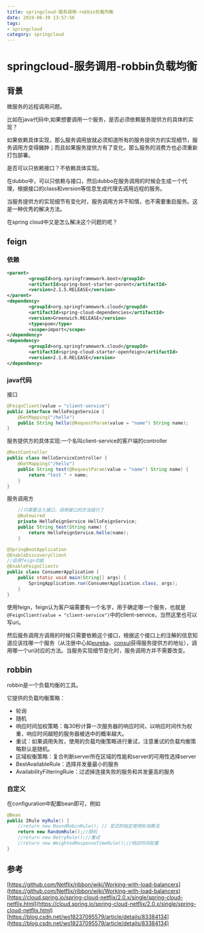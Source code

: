 ```yaml
---
title: springcloud-服务调用-robbin负载均衡
date: 2019-06-30 13:57:56
tags: 
- springcloud
category: springcloud
---
```


# springcloud-服务调用-robbin负载均衡

## 背景

微服务的远程调用问题。
<!--more-->
比如在java代码中,如果想要调用一个服务，是否必须依赖服务提供方的具体的实现？

如果依赖具体实现，那么服务调用放就必须知道所有的服务提供方的实现细节，服务调用方变得臃肿；而且如果服务提供方有了变化，那么服务的消费方也必须重新打包部署。

是否可以只依赖接口？不依赖具体实现。

在dubbo中，可以只依赖与接口，然后dubbo在服务调用的时候会生成一个代理，根据接口的class和version等信息生成代理去调用远程的服务。

当服务提供方的实现细节有变化时，服务调用方并不知情，也不需要重启服务。这是一种优秀的解决方法。

在spring cloud中又是怎么解决这个问题的呢？

## feign

### 依赖

```xml
<parent>
        <groupId>org.springframework.boot</groupId>
        <artifactId>spring-boot-starter-parent</artifactId>
        <version>2.1.5.RELEASE</version>
</parent>
<dependency>
        <groupId>org.springframework.cloud</groupId>
        <artifactId>spring-cloud-dependencies</artifactId>
        <version>Greenwich.RELEASE</version>
        <type>pom</type>
        <scope>import</scope>
</dependency>
<dependency>
        <groupId>org.springframework.cloud</groupId>
        <artifactId>spring-cloud-starter-openfeign</artifactId>
        <version>2.1.0.RELEASE</version>
</dependency>
```

### java代码

接口
```java
@FeignClient(value = "client-service")
public interface HelloFeignService {
    @GetMapping("/hello")
    public String hello(@RequestParam(value = "name") String name);
}
```

服务提供方的具体实现:一个名叫client-service的客户端的controller
```java
@RestController
public class HelloServiceController {
    @GetMapping("/hello")
    public String test(@RequestParam(value = "name") String name) {
        return "test " + name;
    }
}
```

服务调用方
```java
    //只需要注入接口，调用接口的方法就行了
    @Autowired
    private HelloFeignService HelloFeignService;
    public String test(String name) {
        return HelloFeignService.hello(name);
    }
```

```java
@SpringBootApplication
@EnableDiscoveryClient
//启用feign功能
@EnableFeignClients
public class ConsumerApplication {
    public static void main(String[] args) {
        SpringApplication.run(ConsumerApplication.class, args);
    }
}
```
使用feign，feign认为客户端需要有一个名字，用于确定哪一个服务，也就是`@FeignClient(value = "client-service")`中的client-service，当然这里也可以写uri。

然后服务调用方调用的时候只需要依赖这个接口，根据这个接口上的注解的信息知道应该找哪一个服务（从注册中心如[eureka](https://gentlezuo.github.io/2019/06/29/springcloud-注册中心eureka/)、[consul](https://gentlezuo.github.io/2019/06/30/springcloud-%E6%B3%A8%E5%86%8C%E4%B8%AD%E5%BF%83consul/)获得服务提供方的地址），调用哪一个uri对应的方法。当服务实现细节变化时，服务调用方并不需要改变。


## robbin

robbin是一个负载均衡的工具。

它提供的负载均衡策略：
- 轮询
- 随机
- 响应时间加权策略：每30秒计算一次服务器的响应时间，以响应时间作为权重，响应时间越短的服务器被选中的概率越大。
- 重试：如果调用失败，使用的负载均衡策略进行重试，注意重试的负载均衡策略默认是随机。
- 区域权衡策略：复合判断server所在区域的性能和server的可用性选择server
- BestAvailableRule：选择并发量最小的服务
- AvailabilityFilteringRule：过滤掉连接失败的服务和并发量高的服务


### 自定义
在configuration中配置bean即可，例如
```java
@Bean
public IRule myRule() {
    //return new RoundRobinRule(); // 显式的指定使用轮询算法
    return new RandomRule();//随机
    //return new RetryRule();//重试
    //return new WeightedResponseTimeRule();//响应时间权重
}
```


## 参考

[https://github.com/Netflix/ribbon/wiki/Working-with-load-balancers](https://github.com/Netflix/ribbon/wiki/Working-with-load-balancers)    
[https://cloud.spring.io/spring-cloud-netflix/2.0.x/single/spring-cloud-netflix.html](https://cloud.spring.io/spring-cloud-netflix/2.0.x/single/spring-cloud-netflix.html)   
[https://blog.csdn.net/wo18237095579/article/details/83384134](https://blog.csdn.net/wo18237095579/article/details/83384134)